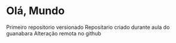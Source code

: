 # Olá, Mundo
 Primeiro repositorio versionado
Repositario criado durante aula do guanabara
Alteração remota no github
